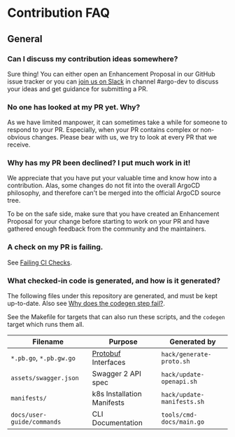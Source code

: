 # Contribution FAQ

## General

### Can I discuss my contribution ideas somewhere?

Sure thing! You can either open an Enhancement Proposal in our GitHub issue tracker or you can [join us on Slack](https://argoproj.github.io/community/join-slack) in channel #argo-dev to discuss your ideas and get guidance for submitting a PR.

### No one has looked at my PR yet. Why?

As we have limited manpower, it can sometimes take a while for someone to respond to your PR. Especially, when your PR contains complex or non-obvious changes. Please bear with us, we try to look at every PR that we receive.

### Why has my PR been declined? I put much work in it!

We appreciate that you have put your valuable time and know how into a contribution. Alas, some changes do not fit into the overall ArgoCD philosophy, and therefore can't be merged into the official ArgoCD source tree.

To be on the safe side, make sure that you have created an Enhancement Proposal for your change before starting to work on your PR and have gathered enough feedback from the community and the maintainers.

### A check on my PR is failing.
See [Failing CI Checks](ci.md#troubleshooting-ci-checks).

### What checked-in code is generated, and how is it generated?
The following files under this repository are generated, and must be kept up-to-date. Also see [Why does the codegen step fail?](ci.md#why-does-the-codegen-step-fail).

See the Makefile for targets that can also run these scripts, and the `codegen` target which runs them all.

| Filename | Purpose | Generated by |
| -------- | ------- | ------------ |
| `*.pb.go`, `*.pb.gw.go` | [Protobuf](https://developers.google.com/protocol-buffers/docs/gotutorial) Interfaces | `hack/generate-proto.sh` |
| `assets/swagger.json` | Swagger 2 API spec | `hack/update-openapi.sh` |
| `manifests/` | k8s Installation Manifests | `hack/update-manifests.sh` |
| `docs/user-guide/commands` | CLI Documentation | `tools/cmd-docs/main.go` |
